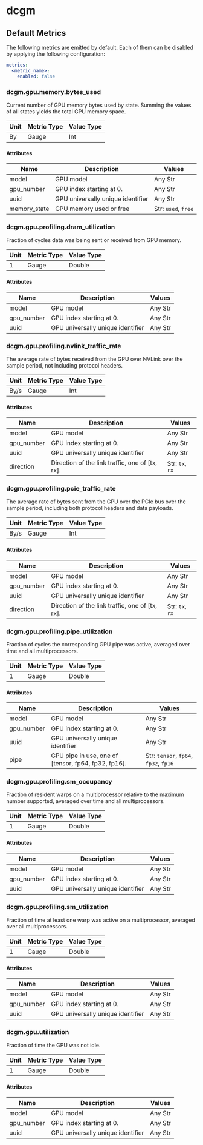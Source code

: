 [comment]: <> (Code generated by mdatagen. DO NOT EDIT.)

# dcgm

## Default Metrics

The following metrics are emitted by default. Each of them can be disabled by applying the following configuration:

```yaml
metrics:
  <metric_name>:
    enabled: false
```

### dcgm.gpu.memory.bytes_used

Current number of GPU memory bytes used by state. Summing the values of all states yields the total GPU memory space.

| Unit | Metric Type | Value Type |
| ---- | ----------- | ---------- |
| By | Gauge | Int |

#### Attributes

| Name | Description | Values |
| ---- | ----------- | ------ |
| model | GPU model | Any Str |
| gpu_number | GPU index starting at 0. | Any Str |
| uuid | GPU universally unique identifier | Any Str |
| memory_state | GPU memory used or free | Str: ``used``, ``free`` |

### dcgm.gpu.profiling.dram_utilization

Fraction of cycles data was being sent or received from GPU memory.

| Unit | Metric Type | Value Type |
| ---- | ----------- | ---------- |
| 1 | Gauge | Double |

#### Attributes

| Name | Description | Values |
| ---- | ----------- | ------ |
| model | GPU model | Any Str |
| gpu_number | GPU index starting at 0. | Any Str |
| uuid | GPU universally unique identifier | Any Str |

### dcgm.gpu.profiling.nvlink_traffic_rate

The average rate of bytes received from the GPU over NVLink over the sample period, not including protocol headers.

| Unit | Metric Type | Value Type |
| ---- | ----------- | ---------- |
| By/s | Gauge | Int |

#### Attributes

| Name | Description | Values |
| ---- | ----------- | ------ |
| model | GPU model | Any Str |
| gpu_number | GPU index starting at 0. | Any Str |
| uuid | GPU universally unique identifier | Any Str |
| direction | Direction of the link traffic, one of [tx, rx]. | Str: ``tx``, ``rx`` |

### dcgm.gpu.profiling.pcie_traffic_rate

The average rate of bytes sent from the GPU over the PCIe bus over the sample period, including both protocol headers and data payloads.

| Unit | Metric Type | Value Type |
| ---- | ----------- | ---------- |
| By/s | Gauge | Int |

#### Attributes

| Name | Description | Values |
| ---- | ----------- | ------ |
| model | GPU model | Any Str |
| gpu_number | GPU index starting at 0. | Any Str |
| uuid | GPU universally unique identifier | Any Str |
| direction | Direction of the link traffic, one of [tx, rx]. | Str: ``tx``, ``rx`` |

### dcgm.gpu.profiling.pipe_utilization

Fraction of cycles the corresponding GPU pipe was active, averaged over time and all multiprocessors.

| Unit | Metric Type | Value Type |
| ---- | ----------- | ---------- |
| 1 | Gauge | Double |

#### Attributes

| Name | Description | Values |
| ---- | ----------- | ------ |
| model | GPU model | Any Str |
| gpu_number | GPU index starting at 0. | Any Str |
| uuid | GPU universally unique identifier | Any Str |
| pipe | GPU pipe in use, one of [tensor, fp64, fp32, fp16]. | Str: ``tensor``, ``fp64``, ``fp32``, ``fp16`` |

### dcgm.gpu.profiling.sm_occupancy

Fraction of resident warps on a multiprocessor relative to the maximum number supported, averaged over time and all multiprocessors.

| Unit | Metric Type | Value Type |
| ---- | ----------- | ---------- |
| 1 | Gauge | Double |

#### Attributes

| Name | Description | Values |
| ---- | ----------- | ------ |
| model | GPU model | Any Str |
| gpu_number | GPU index starting at 0. | Any Str |
| uuid | GPU universally unique identifier | Any Str |

### dcgm.gpu.profiling.sm_utilization

Fraction of time at least one warp was active on a multiprocessor, averaged over all multiprocessors.

| Unit | Metric Type | Value Type |
| ---- | ----------- | ---------- |
| 1 | Gauge | Double |

#### Attributes

| Name | Description | Values |
| ---- | ----------- | ------ |
| model | GPU model | Any Str |
| gpu_number | GPU index starting at 0. | Any Str |
| uuid | GPU universally unique identifier | Any Str |

### dcgm.gpu.utilization

Fraction of time the GPU was not idle.

| Unit | Metric Type | Value Type |
| ---- | ----------- | ---------- |
| 1 | Gauge | Double |

#### Attributes

| Name | Description | Values |
| ---- | ----------- | ------ |
| model | GPU model | Any Str |
| gpu_number | GPU index starting at 0. | Any Str |
| uuid | GPU universally unique identifier | Any Str |
